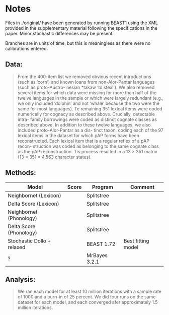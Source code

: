 # Notes

Files in ./original/ have been generated by running BEAST1 using the XML provided in the supplementary material following the specifications in the paper. Minor stochastic differences may be present.

Branches are in units of time, but this is meaningless as there were no calibrations entered.

## Data:

> From the 400-item list we removed obvious recent introductions (such as ‘corn’) and
> known loans from non-Alor-Pantar languages (such as proto-Austro- nesian *takaw ‘to
> steal’). We also removed several items for which data were missing for more than half
> of the twelve languages in the sample or which were largely redundant (e.g., we only
> included ‘dolphin’ and not ‘whale’ because the two were the same for most languages).
> Te remaining 351 lexical items were coded numerically for cognacy as described above.
> Crucially, detectable intra- family borrowings were coded as distinct cognate classes
> as described above. In addition to these twelve languages, we also included
> proto-Alor-Pantar as a dis- tinct taxon, coding each of the 97 lexical items in the
> dataset for which pAP forms have been reconstructed. Each lexical item that is a
> regular reflex of a pAP recon- struction was coded as belonging to the same cognate
> class as the pAP reconstruction. Tis process resulted in a 13 × 351 matrix (13 × 351
> = 4,563 character states).




## Methods:

| Model                                | Score    | Program       | Comment            |
|--------------------------------------|----------|---------------|--------------------|
| Neighbornet (Lexicon)                |          | Splitstree    |                    |
| Delta Score (Lexicon)                |          | Splitstree    |                    |
| Neighbornet (Phonology)              |          | Splitstree    |                    |
| Delta Score (Phonology)              |          | Splitstree    |                    |
| Stochastic Dollo + relaxed           |          | BEAST 1.72    | Best fitting model |
| ?                                    |          | MrBayes 3.2.1 |                    |



## Analysis:

> We ran each model for at least 10 million iterations with a sample rate of 1000 and a 
> burn-in of 25 percent. We did four runs on the same dataset for each model, and each
> converged afer approximately 1.5 million iterations. 


